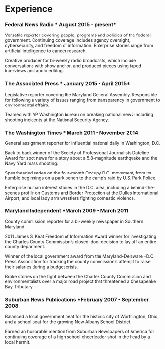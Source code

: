 # Experience

### Federal News Radio                                                                                * August 2015 - present*

Versatile reporter covering people, programs and policies of the federal government. Continuing coverage includes agency oversight, cybersecurity, and freedom of information. Enterprise stories range from artificial intelligence to cancer research.

Creative producer for bi-weekly radio broadcasts, which include conversations with show anchor, and produced pieces using taped interviews and audio editing.

### The Associated Press                                                                          * January 2015 - April 2015*     

Legislative reporter covering the Maryland General Assembly. Responsible for following a variety of issues ranging from transparency in government to environmental affairs.

Teamed with AP Washington bureau on breaking national news including shooting incidents at the National Security Agency.


### The Washington Times                                                                          * March 2011 - November 2014

General assignment reporter for influential national daily in Washington, D.C.

Back to back winner of the Society of Professional Journalists Dateline Award for spot news for a story about a 5.8-magnitude earthquake and the Navy Yard mass shooting.

Spearheaded series on the four-month Occupy D.C. movement, from its humble beginnings on a park bench to the camp’s raid by U.S. Park Police.

Enterprise human interest stories in the D.C. area, including a behind-the-scenes profile on Customs and Border Protection at the Dulles International Airport, and local lady arm wrestlers fighting domestic violence.


### Maryland Independent                                                                              *March 2009 - March 2011

County commission reporter for a bi-weekly newspaper in Southern Maryland.

2011 James S. Keat Freedom of Information Award winner for investigating the Charles County Commission’s closed-door decision to lay off an entire county department. 

Winner of the local government award from the Maryland-Delaware –D.C. Press Association for tracking the county commission’s attempt to raise their salaries during a budget crisis.

Broke stories on the fight between the Charles County Commission and environmentalists over a major road project that threatened a Chesapeake Bay Tributary. 


### Suburban News Publications                                                                 *February 2007 - September 2008

Balanced a local government beat for the historic city of Worthington, Ohio, and a school beat for the growing New Albany School District.

Earned an honorable mention from Suburban Newspapers of America for continuing coverage of a high school cheerleader shot in the head by a local hermit. 
